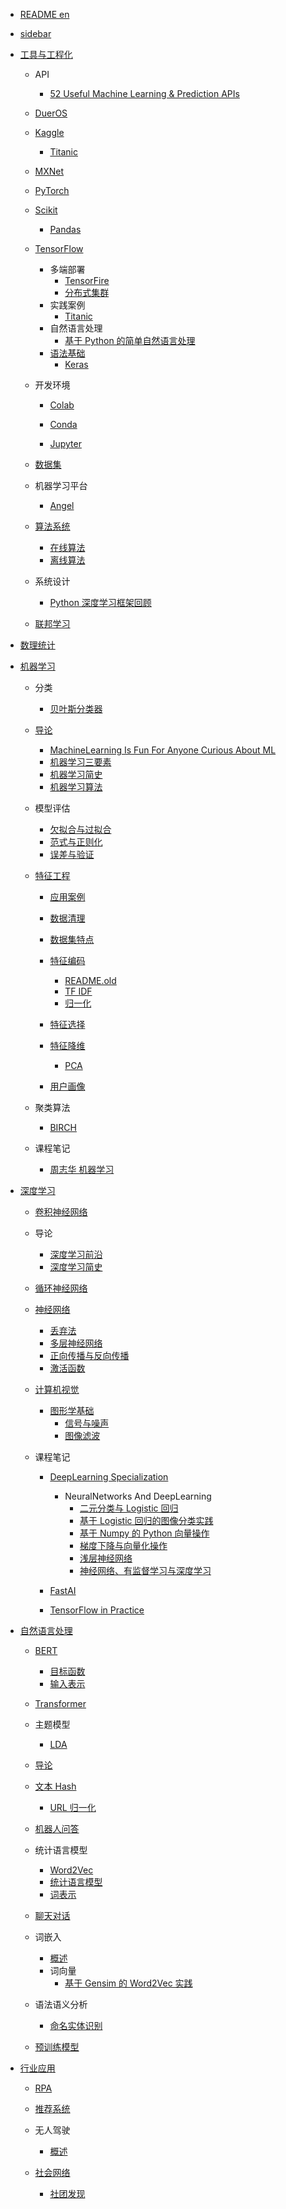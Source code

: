   - [README en](/README-en.md)
  - [sidebar](/sidebar.md)
  - [工具与工程化](/工具与工程化/README.md)
    - API
      - [52 Useful Machine Learning & Prediction APIs](/工具与工程化/API/52%20Useful%20Machine%20Learning%20&%20Prediction%20APIs.md)
    - [DuerOS](/工具与工程化/DuerOS/README.md)
      
    - [Kaggle](/工具与工程化/Kaggle/README.md)
      - [Titanic](/工具与工程化/Kaggle/Titanic/README.md)
        
    - [MXNet](/工具与工程化/MXNet/README.md)
      
    - [PyTorch](/工具与工程化/PyTorch/README.md)
      
    - [Scikit](/工具与工程化/Scikit/README.md)
      - [Pandas](/工具与工程化/Scikit/Pandas/README.md)
        
    - [TensorFlow](/工具与工程化/TensorFlow/README.md)
      - 多端部署
        - [TensorFire](/工具与工程化/TensorFlow/多端部署/TensorFire.md)
        - [分布式集群](/工具与工程化/TensorFlow/多端部署/分布式集群.md)
      - 实践案例
        - [Titanic](/工具与工程化/TensorFlow/实践案例/Titanic.md)
      - 自然语言处理
        - [基于 Python 的简单自然语言处理](/工具与工程化/TensorFlow/自然语言处理/基于%20Python%20的简单自然语言处理.md)
      - [语法基础](/工具与工程化/TensorFlow/语法基础/README.md)
        - [Keras](/工具与工程化/TensorFlow/语法基础/Keras/README.md)
          
    - 开发环境
      - [Colab](/工具与工程化/开发环境/Colab/README.md)
        
      - [Conda](/工具与工程化/开发环境/Conda/README.md)
        
      - [Jupyter](/工具与工程化/开发环境/Jupyter/README.md)
        
    - [数据集](/工具与工程化/数据集/README.md)
      
    - 机器学习平台
      - [Angel](/工具与工程化/机器学习平台/Angel.md)
    - [算法系统](/工具与工程化/算法系统/README.md)
      - [在线算法](/工具与工程化/算法系统/在线算法.md)
      - [离线算法](/工具与工程化/算法系统/离线算法.md)
    - 系统设计
      - [Python 深度学习框架回顾](/工具与工程化/系统设计/Python%20深度学习框架回顾.md)
    - [联邦学习](/工具与工程化/联邦学习/README.md)
      
  - [数理统计](/数理统计/README.md)
    
  - [机器学习](/机器学习/README.md)
    - 分类
      - [贝叶斯分类器](/机器学习/分类/贝叶斯分类器.md)
    - [导论](/机器学习/导论/README.md)
      - [MachineLearning Is Fun For Anyone Curious About ML](/机器学习/导论/MachineLearning-Is-Fun-For-Anyone-Curious-About-ML.md)
      - [机器学习三要素](/机器学习/导论/机器学习三要素.md)
      - [机器学习简史](/机器学习/导论/机器学习简史.md)
      - [机器学习算法](/机器学习/导论/机器学习算法.md)
    - 模型评估
      - [欠拟合与过拟合](/机器学习/模型评估/欠拟合与过拟合.md)
      - [范式与正则化](/机器学习/模型评估/范式与正则化.md)
      - [误差与验证](/机器学习/模型评估/误差与验证.md)
    - [特征工程](/机器学习/特征工程/README.md)
      - [应用案例](/机器学习/特征工程/应用案例/README.md)
        
      - [数据清理](/机器学习/特征工程/数据清理/README.md)
        
      - [数据集特点](/机器学习/特征工程/数据集特点.md)
      - [特征编码](/机器学习/特征工程/特征编码/README.md)
        - [README.old](/机器学习/特征工程/特征编码/README.old.md)
        - [TF IDF](/机器学习/特征工程/特征编码/TF-IDF.md)
        - [归一化](/机器学习/特征工程/特征编码/归一化.md)
      - [特征选择](/机器学习/特征工程/特征选择/README.md)
        
      - [特征降维](/机器学习/特征工程/特征降维/README.md)
        - [PCA](/机器学习/特征工程/特征降维/PCA.md)
      - [用户画像](/机器学习/特征工程/用户画像/README.md)
        
    - 聚类算法
      - [BIRCH](/机器学习/聚类算法/BIRCH.md)
    - 课程笔记
      - [周志华 机器学习](/机器学习/课程笔记/周志华-机器学习/README.md)
        
  - [深度学习](/深度学习/README.md)
    - [卷积神经网络](/深度学习/卷积神经网络/README.md)
      
    - 导论
      - [深度学习前沿](/深度学习/导论/深度学习前沿.md)
      - [深度学习简史](/深度学习/导论/深度学习简史.md)
    - [循环神经网络](/深度学习/循环神经网络/README.md)
      
    - [神经网络](/深度学习/神经网络/README.md)
      - [丢弃法](/深度学习/神经网络/丢弃法.md)
      - [多层神经网络](/深度学习/神经网络/多层神经网络.md)
      - [正向传播与反向传播](/深度学习/神经网络/正向传播与反向传播.md)
      - [激活函数](/深度学习/神经网络/激活函数.md)
    - [计算机视觉](/深度学习/计算机视觉/README.md)
      - [图形学基础](/深度学习/计算机视觉/图形学基础/README.md)
        - [信号与噪声](/深度学习/计算机视觉/图形学基础/信号与噪声.md)
        - [图像滤波](/深度学习/计算机视觉/图形学基础/图像滤波.md)
    - 课程笔记
      - [DeepLearning Specialization](/深度学习/课程笔记/DeepLearning-Specialization/README.md)
        - NeuralNetworks And DeepLearning
          - [二元分类与 Logistic 回归](/深度学习/课程笔记/DeepLearning-Specialization/NeuralNetworks-And-DeepLearning/二元分类与%20Logistic%20回归.md)
          - [基于 Logistic 回归的图像分类实践](/深度学习/课程笔记/DeepLearning-Specialization/NeuralNetworks-And-DeepLearning/基于%20Logistic%20回归的图像分类实践.md)
          - [基于 Numpy 的 Python 向量操作](/深度学习/课程笔记/DeepLearning-Specialization/NeuralNetworks-And-DeepLearning/基于%20Numpy%20的%20Python%20向量操作.md)
          - [梯度下降与向量化操作](/深度学习/课程笔记/DeepLearning-Specialization/NeuralNetworks-And-DeepLearning/梯度下降与向量化操作.md)
          - [浅层神经网络](/深度学习/课程笔记/DeepLearning-Specialization/NeuralNetworks-And-DeepLearning/浅层神经网络.md)
          - [神经网络、有监督学习与深度学习](/深度学习/课程笔记/DeepLearning-Specialization/NeuralNetworks-And-DeepLearning/神经网络、有监督学习与深度学习.md)
      - [FastAI](/深度学习/课程笔记/FastAI/README.md)
        
      - [TensorFlow in Practice](/深度学习/课程笔记/TensorFlow-in-Practice/README.md)
        
  - [自然语言处理](/自然语言处理/README.md)
    - [BERT](/自然语言处理/BERT/README.md)
      - [目标函数](/自然语言处理/BERT/目标函数.md)
      - [输入表示](/自然语言处理/BERT/输入表示.md)
    - [Transformer](/自然语言处理/Transformer/README.md)
      
    - 主题模型
      - [LDA](/自然语言处理/主题模型/LDA.md)
    - [导论](/自然语言处理/导论/README.md)
      
    - [文本 Hash](/自然语言处理/文本%20Hash/README.md)
      - [URL 归一化](/自然语言处理/文本%20Hash/URL%20归一化.md)
    - [机器人问答](/自然语言处理/机器人问答/README.md)
      
    - 统计语言模型
      - [Word2Vec](/自然语言处理/统计语言模型/Word2Vec.md)
      - [统计语言模型](/自然语言处理/统计语言模型/统计语言模型.md)
      - [词表示](/自然语言处理/统计语言模型/词表示.md)
    - [聊天对话](/自然语言处理/聊天对话/README.md)
      
    - 词嵌入
      - [概述](/自然语言处理/词嵌入/概述.md)
      - 词向量
        - [基于 Gensim 的 Word2Vec 实践](/自然语言处理/词嵌入/词向量/基于%20Gensim%20的%20Word2Vec%20实践.md)
    - 语法语义分析
      - [命名实体识别](/自然语言处理/语法语义分析/命名实体识别.md)
    - [预训练模型](/自然语言处理/预训练模型/README.md)
      
  - [行业应用](/行业应用/README.md)
    - [RPA](/行业应用/RPA/README.md)
      
    - [推荐系统](/行业应用/推荐系统/README.md)
      
    - 无人驾驶
      - [概述](/行业应用/无人驾驶/概述.md)
    - [社会网络](/行业应用/社会网络/README.md)
      - [社团发现](/行业应用/社会网络/社团发现/README.md)
        